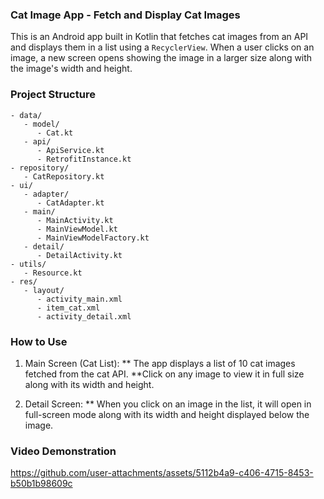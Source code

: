 ### Cat Image App - Fetch and Display Cat Images

This is an Android app built in Kotlin that fetches cat images from an API and displays them in a list using a `RecyclerView`. When a user clicks on an image, a new screen opens showing the image in a larger size along with the image's width and height.

### Project Structure
```
- data/
   - model/
      - Cat.kt
   - api/
      - ApiService.kt
      - RetrofitInstance.kt
- repository/
   - CatRepository.kt
- ui/
   - adapter/
      - CatAdapter.kt
   - main/
      - MainActivity.kt
      - MainViewModel.kt
      - MainViewModelFactory.kt
   - detail/
      - DetailActivity.kt
- utils/
   - Resource.kt
- res/
   - layout/
      - activity_main.xml
      - item_cat.xml
      - activity_detail.xml
```

### How to Use
1. Main Screen (Cat List):
** The app displays a list of 10 cat images fetched from the cat API.
**Click on any image to view it in full size along with its width and height.

2. Detail Screen:
** When you click on an image in the list, it will open in full-screen mode along with its width and height displayed below the image.

### Video Demonstration
https://github.com/user-attachments/assets/5112b4a9-c406-4715-8453-b50b1b98609c

